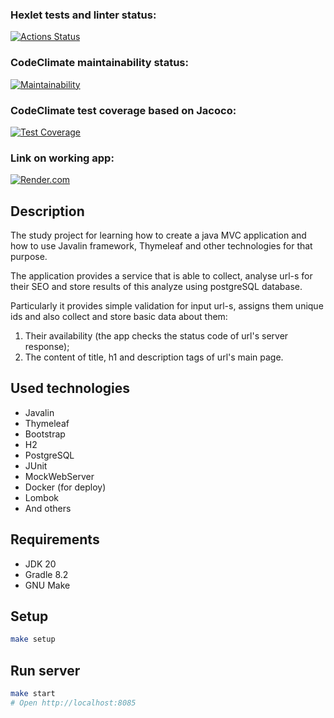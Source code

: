### Hexlet tests and linter status:
[![Actions Status](https://github.com/DmitriiGoltsov/java-project-72/workflows/hexlet-check/badge.svg)](https://github.com/DmitriiGoltsov/java-project-72/actions)

### CodeClimate maintainability status:
[![Maintainability](https://api.codeclimate.com/v1/badges/0384964c95093dd6ab20/maintainability)](https://codeclimate.com/github/DmitriiGoltsov/java-project-72/maintainability)

### CodeClimate test coverage based on Jacoco:
[![Test Coverage](https://api.codeclimate.com/v1/badges/0384964c95093dd6ab20/test_coverage)](https://codeclimate.com/github/DmitriiGoltsov/java-project-72/test_coverage)

### Link on working app:
[![Render.com](https://render.com/images/render-banner.png)](https://site-analyzer.onrender.com/)

## Description
The study project for learning how to create a java MVC application and how to use Javalin framework, Thymeleaf and other technologies for that purpose.

The application provides a service that is able to collect, analyse url-s for their SEO and store results of this analyze using postgreSQL database. 

Particularly it provides simple validation for input url-s, assigns them unique ids and also collect and store basic data about them:

1) Their availability (the app checks the status code of url's server response);
2) The content of title, h1 and description tags of url's main page.

## Used technologies
* Javalin
* Thymeleaf
* Bootstrap
* H2
* PostgreSQL
* JUnit
* MockWebServer
* Docker (for deploy)
* Lombok
* And others

## Requirements

* JDK 20
* Gradle 8.2
* GNU Make

## Setup

```zsh
make setup
```

## Run server

```zsh
make start
# Open http://localhost:8085
```